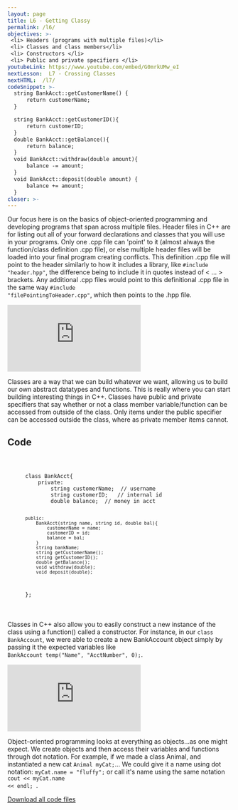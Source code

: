 ```yaml
---
layout: page
title: L6 - Getting Classy
permalink: /l6/
objectives: >-
 <li> Headers (programs with multiple files)</li>
 <li> Classes and class members</li>
 <li> Constructors </li>
 <li> Public and private specifiers </li>
youtubeLink: https://www.youtube.com/embed/G0mrkUMw_eI
nextLesson:  L7 - Crossing Classes
nextHTML:  /l7/
codeSnippet: >-
  string BankAcct::getCustomerName() {
      return customerName;
  }

  string BankAcct::getCustomerID(){
      return customerID;
  }
  double BankAcct::getBalance(){
      return balance;
  }
  void BankAcct::withdraw(double amount){
      balance -= amount;
  }
  void BankAcct::deposit(double amount) {
      balance += amount;
  }
closer: >-
---
```

Our focus here is on the basics of object-oriented programming and developing programs that span across multiple files.  Header files in C++ are for listing out all of your forward declarations and classes that you will use in your programs.  Only one .cpp file can 'point' to it (almost always the function/class definition .cpp file), or else multiple header files will be loaded into your final program creating conflicts.  This definition .cpp file will point to the header similarly to how it includes a library, like <code>#include "header.hpp"</code>, the difference being to include it in quotes instead of < ... > brackets.  Any additional .cpp files would point to this definitional .cpp file in the same way <code>#include "filePointingToHeader.cpp"</code>, which then points to the .hpp file.


<div class="embed-responsive embed-responsive-16by9 vid">
  <iframe class="embed-responsive-item" src="https://www.youtube.com/embed/lVtv-C9cAWs" frameborder="0" allow="encrypted-media" allowfullscreen></iframe>
</div>

Classes are a way that we can build whatever we want, allowing us to build our own abstract datatypes and functions.  This is really where you can start building interesting things in C++.  Classes have public and private specifiers that say whether or not a class member variable/function can be accessed from outside of the class.  Only items under the public specifier can be accessed outside the class, where as private member items cannot.

<h2 class="section-heading">Code</h2>
<figure class="highlight">
  <code class="language-cpp" data-lang="cpp">
    <pre>
class BankAcct{
    private:
        string customerName;  // username
        string customerID;   // internal id
        double balance;  // money in acct

    public:
        BankAcct(string name, string id, double bal){
            customerName = name;
            customerID = id;
            balance = bal;
        }
        string bankName;
        string getCustomerName();
        string getCustomerID();
        double getBalance();
        void withdraw(double);
        void deposit(double);
};
    </pre>
  </code>
</figure>

Classes in C++ also allow you to easily construct a new instance of the class using a function() called a constructor.  For instance, in our <code>class BankAccount</code>, we were able to create a new BankAccount object simply by passing it the expected variables like <code> BankAccount temp("Name", "AcctNumber", 0);</code>.

<div class="embed-responsive embed-responsive-16by9 vid">
  <iframe class="embed-responsive-item" src="https://www.youtube.com/embed/ces4foHMLM8" frameborder="0" allow="encrypted-media" allowfullscreen></iframe>
</div>

Object-oriented programming looks at everything as objects...as one might expect.  We create objects and then access their variables and functions through dot notation.  For example, if we made a class Animal, and instantiated a new cat <code>Animal myCat;</code>... We could give it a name using dot notation: <code>myCat.name = "fluffy";</code> or call it's name using the same notation <code> cout << myCat.name << endl; </code>.

 <a href="../../projectCode/bankAccount.zip" download>Download all code files</a>
